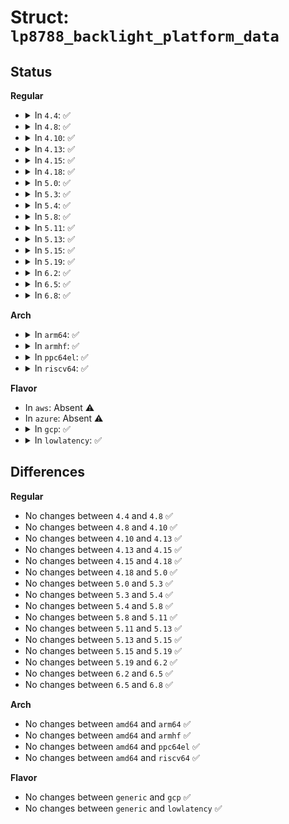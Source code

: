 # Struct: <code>lp8788_backlight_platform_data</code>

## Status
<b>Regular</b>
<ul>
<li>
<details>
<summary>In <code>4.4</code>: ✅</summary>

```c
struct lp8788_backlight_platform_data {
    char *name;
    int initial_brightness;
    enum lp8788_bl_ctrl_mode bl_mode;
    enum lp8788_bl_dim_mode dim_mode;
    enum lp8788_bl_full_scale_current full_scale;
    enum lp8788_bl_ramp_step rise_time;
    enum lp8788_bl_ramp_step fall_time;
    enum pwm_polarity pwm_pol;
    unsigned int period_ns;
};
```
</details>
</li>
<li>
<details>
<summary>In <code>4.8</code>: ✅</summary>

```c
struct lp8788_backlight_platform_data {
    char *name;
    int initial_brightness;
    enum lp8788_bl_ctrl_mode bl_mode;
    enum lp8788_bl_dim_mode dim_mode;
    enum lp8788_bl_full_scale_current full_scale;
    enum lp8788_bl_ramp_step rise_time;
    enum lp8788_bl_ramp_step fall_time;
    enum pwm_polarity pwm_pol;
    unsigned int period_ns;
};
```
</details>
</li>
<li>
<details>
<summary>In <code>4.10</code>: ✅</summary>

```c
struct lp8788_backlight_platform_data {
    char *name;
    int initial_brightness;
    enum lp8788_bl_ctrl_mode bl_mode;
    enum lp8788_bl_dim_mode dim_mode;
    enum lp8788_bl_full_scale_current full_scale;
    enum lp8788_bl_ramp_step rise_time;
    enum lp8788_bl_ramp_step fall_time;
    enum pwm_polarity pwm_pol;
    unsigned int period_ns;
};
```
</details>
</li>
<li>
<details>
<summary>In <code>4.13</code>: ✅</summary>

```c
struct lp8788_backlight_platform_data {
    char *name;
    int initial_brightness;
    enum lp8788_bl_ctrl_mode bl_mode;
    enum lp8788_bl_dim_mode dim_mode;
    enum lp8788_bl_full_scale_current full_scale;
    enum lp8788_bl_ramp_step rise_time;
    enum lp8788_bl_ramp_step fall_time;
    enum pwm_polarity pwm_pol;
    unsigned int period_ns;
};
```
</details>
</li>
<li>
<details>
<summary>In <code>4.15</code>: ✅</summary>

```c
struct lp8788_backlight_platform_data {
    char *name;
    int initial_brightness;
    enum lp8788_bl_ctrl_mode bl_mode;
    enum lp8788_bl_dim_mode dim_mode;
    enum lp8788_bl_full_scale_current full_scale;
    enum lp8788_bl_ramp_step rise_time;
    enum lp8788_bl_ramp_step fall_time;
    enum pwm_polarity pwm_pol;
    unsigned int period_ns;
};
```
</details>
</li>
<li>
<details>
<summary>In <code>4.18</code>: ✅</summary>

```c
struct lp8788_backlight_platform_data {
    char *name;
    int initial_brightness;
    enum lp8788_bl_ctrl_mode bl_mode;
    enum lp8788_bl_dim_mode dim_mode;
    enum lp8788_bl_full_scale_current full_scale;
    enum lp8788_bl_ramp_step rise_time;
    enum lp8788_bl_ramp_step fall_time;
    enum pwm_polarity pwm_pol;
    unsigned int period_ns;
};
```
</details>
</li>
<li>
<details>
<summary>In <code>5.0</code>: ✅</summary>

```c
struct lp8788_backlight_platform_data {
    char *name;
    int initial_brightness;
    enum lp8788_bl_ctrl_mode bl_mode;
    enum lp8788_bl_dim_mode dim_mode;
    enum lp8788_bl_full_scale_current full_scale;
    enum lp8788_bl_ramp_step rise_time;
    enum lp8788_bl_ramp_step fall_time;
    enum pwm_polarity pwm_pol;
    unsigned int period_ns;
};
```
</details>
</li>
<li>
<details>
<summary>In <code>5.3</code>: ✅</summary>

```c
struct lp8788_backlight_platform_data {
    char *name;
    int initial_brightness;
    enum lp8788_bl_ctrl_mode bl_mode;
    enum lp8788_bl_dim_mode dim_mode;
    enum lp8788_bl_full_scale_current full_scale;
    enum lp8788_bl_ramp_step rise_time;
    enum lp8788_bl_ramp_step fall_time;
    enum pwm_polarity pwm_pol;
    unsigned int period_ns;
};
```
</details>
</li>
<li>
<details>
<summary>In <code>5.4</code>: ✅</summary>

```c
struct lp8788_backlight_platform_data {
    char *name;
    int initial_brightness;
    enum lp8788_bl_ctrl_mode bl_mode;
    enum lp8788_bl_dim_mode dim_mode;
    enum lp8788_bl_full_scale_current full_scale;
    enum lp8788_bl_ramp_step rise_time;
    enum lp8788_bl_ramp_step fall_time;
    enum pwm_polarity pwm_pol;
    unsigned int period_ns;
};
```
</details>
</li>
<li>
<details>
<summary>In <code>5.8</code>: ✅</summary>

```c
struct lp8788_backlight_platform_data {
    char *name;
    int initial_brightness;
    enum lp8788_bl_ctrl_mode bl_mode;
    enum lp8788_bl_dim_mode dim_mode;
    enum lp8788_bl_full_scale_current full_scale;
    enum lp8788_bl_ramp_step rise_time;
    enum lp8788_bl_ramp_step fall_time;
    enum pwm_polarity pwm_pol;
    unsigned int period_ns;
};
```
</details>
</li>
<li>
<details>
<summary>In <code>5.11</code>: ✅</summary>

```c
struct lp8788_backlight_platform_data {
    char *name;
    int initial_brightness;
    enum lp8788_bl_ctrl_mode bl_mode;
    enum lp8788_bl_dim_mode dim_mode;
    enum lp8788_bl_full_scale_current full_scale;
    enum lp8788_bl_ramp_step rise_time;
    enum lp8788_bl_ramp_step fall_time;
    enum pwm_polarity pwm_pol;
    unsigned int period_ns;
};
```
</details>
</li>
<li>
<details>
<summary>In <code>5.13</code>: ✅</summary>

```c
struct lp8788_backlight_platform_data {
    char *name;
    int initial_brightness;
    enum lp8788_bl_ctrl_mode bl_mode;
    enum lp8788_bl_dim_mode dim_mode;
    enum lp8788_bl_full_scale_current full_scale;
    enum lp8788_bl_ramp_step rise_time;
    enum lp8788_bl_ramp_step fall_time;
    enum pwm_polarity pwm_pol;
    unsigned int period_ns;
};
```
</details>
</li>
<li>
<details>
<summary>In <code>5.15</code>: ✅</summary>

```c
struct lp8788_backlight_platform_data {
    char *name;
    int initial_brightness;
    enum lp8788_bl_ctrl_mode bl_mode;
    enum lp8788_bl_dim_mode dim_mode;
    enum lp8788_bl_full_scale_current full_scale;
    enum lp8788_bl_ramp_step rise_time;
    enum lp8788_bl_ramp_step fall_time;
    enum pwm_polarity pwm_pol;
    unsigned int period_ns;
};
```
</details>
</li>
<li>
<details>
<summary>In <code>5.19</code>: ✅</summary>

```c
struct lp8788_backlight_platform_data {
    char *name;
    int initial_brightness;
    enum lp8788_bl_ctrl_mode bl_mode;
    enum lp8788_bl_dim_mode dim_mode;
    enum lp8788_bl_full_scale_current full_scale;
    enum lp8788_bl_ramp_step rise_time;
    enum lp8788_bl_ramp_step fall_time;
    enum pwm_polarity pwm_pol;
    unsigned int period_ns;
};
```
</details>
</li>
<li>
<details>
<summary>In <code>6.2</code>: ✅</summary>

```c
struct lp8788_backlight_platform_data {
    char *name;
    int initial_brightness;
    enum lp8788_bl_ctrl_mode bl_mode;
    enum lp8788_bl_dim_mode dim_mode;
    enum lp8788_bl_full_scale_current full_scale;
    enum lp8788_bl_ramp_step rise_time;
    enum lp8788_bl_ramp_step fall_time;
    enum pwm_polarity pwm_pol;
    unsigned int period_ns;
};
```
</details>
</li>
<li>
<details>
<summary>In <code>6.5</code>: ✅</summary>

```c
struct lp8788_backlight_platform_data {
    char *name;
    int initial_brightness;
    enum lp8788_bl_ctrl_mode bl_mode;
    enum lp8788_bl_dim_mode dim_mode;
    enum lp8788_bl_full_scale_current full_scale;
    enum lp8788_bl_ramp_step rise_time;
    enum lp8788_bl_ramp_step fall_time;
    enum pwm_polarity pwm_pol;
    unsigned int period_ns;
};
```
</details>
</li>
<li>
<details>
<summary>In <code>6.8</code>: ✅</summary>

```c
struct lp8788_backlight_platform_data {
    char *name;
    int initial_brightness;
    enum lp8788_bl_ctrl_mode bl_mode;
    enum lp8788_bl_dim_mode dim_mode;
    enum lp8788_bl_full_scale_current full_scale;
    enum lp8788_bl_ramp_step rise_time;
    enum lp8788_bl_ramp_step fall_time;
    enum pwm_polarity pwm_pol;
    unsigned int period_ns;
};
```
</details>
</li>
</ul>
<b>Arch</b>
<ul>
<li>
<details>
<summary>In <code>arm64</code>: ✅</summary>

```c
struct lp8788_backlight_platform_data {
    char *name;
    int initial_brightness;
    enum lp8788_bl_ctrl_mode bl_mode;
    enum lp8788_bl_dim_mode dim_mode;
    enum lp8788_bl_full_scale_current full_scale;
    enum lp8788_bl_ramp_step rise_time;
    enum lp8788_bl_ramp_step fall_time;
    enum pwm_polarity pwm_pol;
    unsigned int period_ns;
};
```
</details>
</li>
<li>
<details>
<summary>In <code>armhf</code>: ✅</summary>

```c
struct lp8788_backlight_platform_data {
    char *name;
    int initial_brightness;
    enum lp8788_bl_ctrl_mode bl_mode;
    enum lp8788_bl_dim_mode dim_mode;
    enum lp8788_bl_full_scale_current full_scale;
    enum lp8788_bl_ramp_step rise_time;
    enum lp8788_bl_ramp_step fall_time;
    enum pwm_polarity pwm_pol;
    unsigned int period_ns;
};
```
</details>
</li>
<li>
<details>
<summary>In <code>ppc64el</code>: ✅</summary>

```c
struct lp8788_backlight_platform_data {
    char *name;
    int initial_brightness;
    enum lp8788_bl_ctrl_mode bl_mode;
    enum lp8788_bl_dim_mode dim_mode;
    enum lp8788_bl_full_scale_current full_scale;
    enum lp8788_bl_ramp_step rise_time;
    enum lp8788_bl_ramp_step fall_time;
    enum pwm_polarity pwm_pol;
    unsigned int period_ns;
};
```
</details>
</li>
<li>
<details>
<summary>In <code>riscv64</code>: ✅</summary>

```c
struct lp8788_backlight_platform_data {
    char *name;
    int initial_brightness;
    enum lp8788_bl_ctrl_mode bl_mode;
    enum lp8788_bl_dim_mode dim_mode;
    enum lp8788_bl_full_scale_current full_scale;
    enum lp8788_bl_ramp_step rise_time;
    enum lp8788_bl_ramp_step fall_time;
    enum pwm_polarity pwm_pol;
    unsigned int period_ns;
};
```
</details>
</li>
</ul>
<b>Flavor</b>
<ul>
<li>
In <code>aws</code>: Absent ⚠️
</li>
<li>
In <code>azure</code>: Absent ⚠️
</li>
<li>
<details>
<summary>In <code>gcp</code>: ✅</summary>

```c
struct lp8788_backlight_platform_data {
    char *name;
    int initial_brightness;
    enum lp8788_bl_ctrl_mode bl_mode;
    enum lp8788_bl_dim_mode dim_mode;
    enum lp8788_bl_full_scale_current full_scale;
    enum lp8788_bl_ramp_step rise_time;
    enum lp8788_bl_ramp_step fall_time;
    enum pwm_polarity pwm_pol;
    unsigned int period_ns;
};
```
</details>
</li>
<li>
<details>
<summary>In <code>lowlatency</code>: ✅</summary>

```c
struct lp8788_backlight_platform_data {
    char *name;
    int initial_brightness;
    enum lp8788_bl_ctrl_mode bl_mode;
    enum lp8788_bl_dim_mode dim_mode;
    enum lp8788_bl_full_scale_current full_scale;
    enum lp8788_bl_ramp_step rise_time;
    enum lp8788_bl_ramp_step fall_time;
    enum pwm_polarity pwm_pol;
    unsigned int period_ns;
};
```
</details>
</li>
</ul>

## Differences
<b>Regular</b>
<ul>
<li>
No changes between <code>4.4</code> and <code>4.8</code> ✅
</li>
<li>
No changes between <code>4.8</code> and <code>4.10</code> ✅
</li>
<li>
No changes between <code>4.10</code> and <code>4.13</code> ✅
</li>
<li>
No changes between <code>4.13</code> and <code>4.15</code> ✅
</li>
<li>
No changes between <code>4.15</code> and <code>4.18</code> ✅
</li>
<li>
No changes between <code>4.18</code> and <code>5.0</code> ✅
</li>
<li>
No changes between <code>5.0</code> and <code>5.3</code> ✅
</li>
<li>
No changes between <code>5.3</code> and <code>5.4</code> ✅
</li>
<li>
No changes between <code>5.4</code> and <code>5.8</code> ✅
</li>
<li>
No changes between <code>5.8</code> and <code>5.11</code> ✅
</li>
<li>
No changes between <code>5.11</code> and <code>5.13</code> ✅
</li>
<li>
No changes between <code>5.13</code> and <code>5.15</code> ✅
</li>
<li>
No changes between <code>5.15</code> and <code>5.19</code> ✅
</li>
<li>
No changes between <code>5.19</code> and <code>6.2</code> ✅
</li>
<li>
No changes between <code>6.2</code> and <code>6.5</code> ✅
</li>
<li>
No changes between <code>6.5</code> and <code>6.8</code> ✅
</li>
</ul>
<b>Arch</b>
<ul>
<li>
No changes between <code>amd64</code> and <code>arm64</code> ✅
</li>
<li>
No changes between <code>amd64</code> and <code>armhf</code> ✅
</li>
<li>
No changes between <code>amd64</code> and <code>ppc64el</code> ✅
</li>
<li>
No changes between <code>amd64</code> and <code>riscv64</code> ✅
</li>
</ul>
<b>Flavor</b>
<ul>
<li>
No changes between <code>generic</code> and <code>gcp</code> ✅
</li>
<li>
No changes between <code>generic</code> and <code>lowlatency</code> ✅
</li>
</ul>
